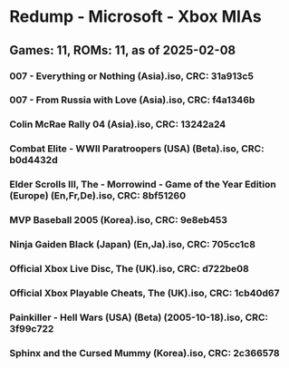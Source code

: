 # Redump - Microsoft - Xbox MIAs
## Games: 11, ROMs: 11, as of 2025-02-08
### 007 - Everything or Nothing (Asia).iso, CRC: 31a913c5
### 007 - From Russia with Love (Asia).iso, CRC: f4a1346b
### Colin McRae Rally 04 (Asia).iso, CRC: 13242a24
### Combat Elite - WWII Paratroopers (USA) (Beta).iso, CRC: b0d4432d
### Elder Scrolls III, The - Morrowind - Game of the Year Edition (Europe) (En,Fr,De).iso, CRC: 8bf51260
### MVP Baseball 2005 (Korea).iso, CRC: 9e8eb453
### Ninja Gaiden Black (Japan) (En,Ja).iso, CRC: 705cc1c8
### Official Xbox Live Disc, The (UK).iso, CRC: d722be08
### Official Xbox Playable Cheats, The (UK).iso, CRC: 1cb40d67
### Painkiller - Hell Wars (USA) (Beta) (2005-10-18).iso, CRC: 3f99c722
### Sphinx and the Cursed Mummy (Korea).iso, CRC: 2c366578
